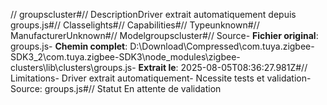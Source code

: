 // groupscluster#// DescriptionDriver extrait automatiquement depuis groups.js#// Classelights#// Capabilities#// Typeunknown#// ManufacturerUnknown#// Modelgroupscluster#// Source- **Fichier original**: groups.js- **Chemin complet**: D:\Download\Compressed\com.tuya.zigbee-SDK3_2\com.tuya.zigbee-SDK3\node_modules\zigbee-clusters\lib\clusters\groups.js- **Extrait le**: 2025-08-05T08:36:27.981Z#// Limitations- Driver extrait automatiquement- Ncessite tests et validation- Source: groups.js#// Statut En attente de validation